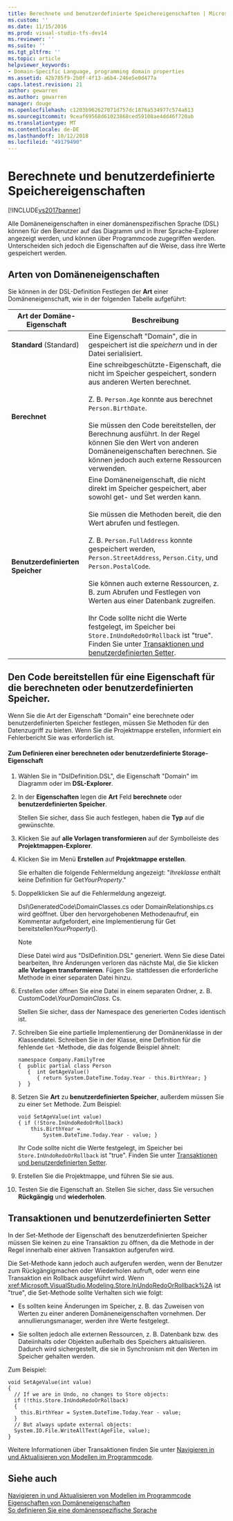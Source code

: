 ```yaml
---
title: Berechnete und benutzerdefinierte Speichereigenschaften | Microsoft-Dokumentation
ms.custom: ''
ms.date: 11/15/2016
ms.prod: visual-studio-tfs-dev14
ms.reviewer: ''
ms.suite: ''
ms.tgt_pltfrm: ''
ms.topic: article
helpviewer_keywords:
- Domain-Specific Language, programming domain properties
ms.assetid: 42b785f9-2b0f-4f13-a6b4-246e5e0d477a
caps.latest.revision: 21
author: gewarren
ms.author: gewarren
manager: douge
ms.openlocfilehash: c1203b962627071d757dc1876a534977c574a813
ms.sourcegitcommit: 9ceaf69568d61023868ced59108ae4dd46f720ab
ms.translationtype: MT
ms.contentlocale: de-DE
ms.lasthandoff: 10/12/2018
ms.locfileid: "49179490"
---
```

# <a name="calculated-and-custom-storage-properties"></a>Berechnete und benutzerdefinierte Speichereigenschaften
[!INCLUDE[vs2017banner](../includes/vs2017banner.md)]

Alle Domäneneigenschaften in einer domänenspezifischen Sprache (DSL) können für den Benutzer auf das Diagramm und in Ihrer Sprache-Explorer angezeigt werden, und können über Programmcode zugegriffen werden. Unterscheiden sich jedoch die Eigenschaften auf die Weise, dass ihre Werte gespeichert werden.  
  
## <a name="kinds-of-domain-properties"></a>Arten von Domäneneigenschaften  
 Sie können in der DSL-Definition Festlegen der **Art** einer Domäneneigenschaft, wie in der folgenden Tabelle aufgeführt:  
  
|Art der Domäne-Eigenschaft|Beschreibung|  
|--------------------------|-----------------|  
|**Standard** (Standard)|Eine Eigenschaft "Domain", die in gespeichert ist die *speichern* und in der Datei serialisiert.|  
|**Berechnet**|Eine schreibgeschützte-Eigenschaft, die nicht im Speicher gespeichert, sondern aus anderen Werten berechnet.<br /><br /> Z. B. `Person.Age` konnte aus berechnet `Person.BirthDate`.<br /><br /> Sie müssen den Code bereitstellen, der Berechnung ausführt. In der Regel können Sie den Wert von anderen Domäneneigenschaften berechnen. Sie können jedoch auch externe Ressourcen verwenden.|  
|**Benutzerdefinierten Speicher**|Eine Domäneneigenschaft, die nicht direkt im Speicher gespeichert, aber sowohl get- und Set werden kann.<br /><br /> Sie müssen die Methoden bereit, die den Wert abrufen und festlegen.<br /><br /> Z. B. `Person.FullAddress` konnte gespeichert werden, `Person.StreetAddress`, `Person.City`, und `Person.PostalCode`.<br /><br /> Sie können auch externe Ressourcen, z. B. zum Abrufen und Festlegen von Werten aus einer Datenbank zugreifen.<br /><br /> Ihr Code sollte nicht die Werte festgelegt, im Speicher bei `Store.InUndoRedoOrRollback` ist "true". Finden Sie unter [Transaktionen und benutzerdefinierten Setter](#setters).|  
  
## <a name="providing-the-code-for-a-calculated-or-custom-storage-property"></a>Den Code bereitstellen für eine Eigenschaft für die berechneten oder benutzerdefinierten Speicher.  
 Wenn Sie die Art der Eigenschaft "Domain" eine berechnete oder benutzerdefinierten Speicher festlegen, müssen Sie Methoden für den Datenzugriff zu bieten. Wenn Sie die Projektmappe erstellen, informiert ein Fehlerbericht Sie was erforderlich ist.  
  
#### <a name="to-define-a-calculated-or-custom-storage-property"></a>Zum Definieren einer berechneten oder benutzerdefinierte Storage-Eigenschaft  
  
1.  Wählen Sie in "DslDefinition.DSL", die Eigenschaft "Domain" im Diagramm oder im **DSL-Explorer**.  
  
2.  In der **Eigenschaften** legen die **Art** Feld **berechnete** oder **benutzerdefinierten Speicher**.  
  
     Stellen Sie sicher, dass Sie auch festlegen, haben die **Typ** auf die gewünschte.  
  
3.  Klicken Sie auf **alle Vorlagen transformieren** auf der Symbolleiste des **Projektmappen-Explorer**.  
  
4.  Klicken Sie im Menü **Erstellen** auf **Projektmappe erstellen**.  
  
     Sie erhalten die folgende Fehlermeldung angezeigt: "*Ihreklasse* enthält keine Definition für Get*YourProperty*."  
  
5.  Doppelklicken Sie auf die Fehlermeldung angezeigt.  
  
     Dsl\GeneratedCode\DomainClasses.cs oder DomainRelationships.cs wird geöffnet. Über den hervorgehobenen Methodenaufruf, ein Kommentar aufgefordert, eine Implementierung für Get bereitstellen*YourProperty*().  
  
    > [!NOTE]
    >  Diese Datei wird aus "DslDefinition.DSL" generiert. Wenn Sie diese Datei bearbeiten, Ihre Änderungen verloren das nächste Mal, die Sie klicken **alle Vorlagen transformieren**. Fügen Sie stattdessen die erforderliche Methode in einer separaten Datei hinzu.  
  
6.  Erstellen oder öffnen Sie eine Datei in einem separaten Ordner, z. B. CustomCode\\*YourDomainClass*. Cs.  
  
     Stellen Sie sicher, dass der Namespace des generierten Codes identisch ist.  
  
7.  Schreiben Sie eine partielle Implementierung der Domänenklasse in der Klassendatei. Schreiben Sie in der Klasse, eine Definition für die fehlende `Get` -Methode, die das folgende Beispiel ähnelt:  
  
    ```  
    namespace Company.FamilyTree  
    {  public partial class Person  
       {  int GetAgeValue()  
          { return System.DateTime.Today.Year - this.BirthYear; }  
    }  }  
    ```  
  
8.  Setzen Sie **Art** zu **benutzerdefinierten Speicher**, außerdem müssen Sie zu einer `Set` Methode. Zum Beispiel:  
  
    ```  
    void SetAgeValue(int value)  
    { if (!Store.InUndoRedoOrRollback)  
        this.BirthYear =   
            System.DateTime.Today.Year - value; }  
    ```  
  
     Ihr Code sollte nicht die Werte festgelegt, im Speicher bei `Store.InUndoRedoOrRollback` ist "true". Finden Sie unter [Transaktionen und benutzerdefinierten Setter](#setters).  
  
9. Erstellen Sie die Projektmappe, und führen Sie sie aus.  
  
10. Testen Sie die Eigenschaft an. Stellen Sie sicher, dass Sie versuchen **Rückgängig** und **wiederholen**.  
  
##  <a name="setters"></a> Transaktionen und benutzerdefinierten Setter  
 In der Set-Methode der Eigenschaft des benutzerdefinierten Speicher müssen Sie keinen zu eine Transaktion zu öffnen, da die Methode in der Regel innerhalb einer aktiven Transaktion aufgerufen wird.  
  
 Die Set-Methode kann jedoch auch aufgerufen werden, wenn der Benutzer zum Rückgängigmachen oder Wiederholen aufruft, oder wenn eine Transaktion ein Rollback ausgeführt wird. Wenn <xref:Microsoft.VisualStudio.Modeling.Store.InUndoRedoOrRollback%2A> ist "true", die Set-Methode sollte Verhalten sich wie folgt:  
  
-   Es sollten keine Änderungen im Speicher, z. B. das Zuweisen von Werten zu einer anderen Domäneneigenschaften vornehmen. Der annullierungsmanager, werden ihre Werte festgelegt.  
  
-   Sie sollten jedoch alle externen Ressourcen, z. B. Datenbank bzw. des Dateiinhalts oder Objekten außerhalb des Speichers aktualisieren. Dadurch wird sichergestellt, die sie in Synchronism mit den Werten im Speicher gehalten werden.  
  
 Zum Beispiel:  
  
```  
void SetAgeValue(int value)  
{   
  // If we are in Undo, no changes to Store objects:  
  if (!this.Store.InUndoRedoOrRollback)  
  {   
    this.BirthYear = System.DateTime.Today.Year - value;   
  }  
  // But always update external objects:  
  System.IO.File.WriteAllText(AgeFile, value);  
}  
```  
  
 Weitere Informationen über Transaktionen finden Sie unter [Navigieren in und Aktualisieren von Modellen im Programmcode](../modeling/navigating-and-updating-a-model-in-program-code.md).  
  
## <a name="see-also"></a>Siehe auch  
 [Navigieren in und Aktualisieren von Modellen im Programmcode](../modeling/navigating-and-updating-a-model-in-program-code.md)   
 [Eigenschaften von Domäneneigenschaften](../modeling/properties-of-domain-properties.md)   
 [So definieren Sie eine domänenspezifische Sprache](../modeling/how-to-define-a-domain-specific-language.md)



